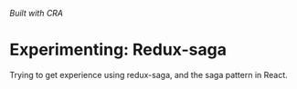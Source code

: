 _Built with CRA_

# Experimenting: Redux-saga

Trying to get experience using redux-saga, and the saga pattern in React.
